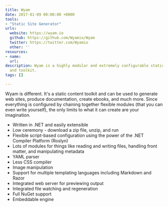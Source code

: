 ```yaml
---
title: Wyam
date: 2017-01-09 00:00:00 +0000
tools:
- "Static Site Generator"
urls:
  website: https://wyam.io
  github: https://github.com/Wyamio/Wyam
  twitter: https://twitter.com/Wyamio
  other: ''
resources:
- name: 
  url: 
description: Wyam is a highly modular and extremely configurable static content generator
  and toolkit.
tags: []

---
```

Wyam is different. It's a static content toolkit and can be used to generate web sites, produce documentation, create ebooks, and much more. Since everything is configured by chaining together flexible modules (that you can even write yourself), the only limits to what it can create are your imagination.

- Written in .NET and easily extensible
- Low ceremony - download a zip file, unzip, and run
- Flexible script-based configuration using the power of the .NET Compiler Platform (Roslyn)
- Lots of modules for things like reading and writing files, handling front matter, and manipulating metadata
- YAML parser
- Less CSS compiler
- Image manipulation
- Support for multiple templating languages including Markdown and Razor
- Integrated web server for previewing output
- Integrated file watching and regeneration
- Full NuGet support
- Embeddable engine
